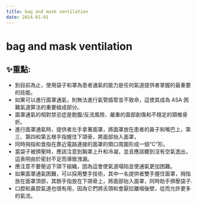```yaml
---
title: bag and mask ventilation
date: 2024-01-01
---
```

# bag and mask ventilation

## ✨重點:
- 到目前為止，使用袋子和罩為患者通氣的能力是任何氣道提供者掌握的最重要的技能。
- 如果可以進行面罩通氣，則無法進行氣管插管並不致命，這使其成為 ASA 困難氣道算法的重要組成部分。
- 面罩通氣的相對禁忌症是飽腹/反流風險、嚴重的面部創傷和不穩定的頸椎骨折。
- 進行面罩通氣時，提供者左手拿著面罩，將面罩放在患者的鼻子和嘴巴上，第三、第四和第五根手指握住下頜骨，將面部抬入面罩，
- 同時拇指和食指在靠近電路連接的面罩的領口周圍形成一個“C”形。
- 當袋子被擠壓時，應該注意到胸罩上升和冷凝，並且應該聽到沒有空氣逸出，這表明由於密封不足而導致洩漏。
- 應注意不要壓迫下頜下組織，因為這會使氣道塌陷並使通氣更加困難。
- 如果面罩通氣困難，可以採用雙手技術，其中一名提供者雙手握住面罩，拇指放在面罩頂部，其餘手指放在下頜骨上，將面部抬入面罩，同時助手擠壓袋子.
- 口腔和鼻腔氣道也很有用，因為它們將舌頭和會厭拉離咽後壁，從而允許更多的氣流。

